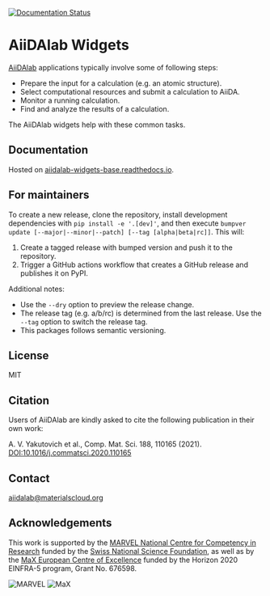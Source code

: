 [![Documentation Status](https://readthedocs.org/projects/aiidalab-widgets-base/badge/?version=latest)](https://aiidalab-widgets-base.readthedocs.io/en/latest/?badge=latest)

# AiiDAlab Widgets

[AiiDAlab](https://materialscloud.org/aiidalab) applications typically involve some of following steps:

 * Prepare the input for a calculation (e.g. an atomic structure).
 * Select computational resources and submit a calculation to AiiDA.
 * Monitor a running calculation.
 * Find and analyze the results of a calculation.

The AiiDAlab widgets help with these common tasks.

## Documentation

Hosted on [aiidalab-widgets-base.readthedocs.io](https://aiidalab-widgets-base.readthedocs.io).

## For maintainers

To create a new release, clone the repository, install development dependencies with `pip install -e '.[dev]'`, and then execute `bumpver update [--major|--minor|--patch] [--tag [alpha|beta|rc]]`.
This will:

  1. Create a tagged release with bumped version and push it to the repository.
  2. Trigger a GitHub actions workflow that creates a GitHub release and publishes it on PyPI.

Additional notes:

  - Use the `--dry` option to preview the release change.
  - The release tag (e.g. a/b/rc) is determined from the last release.
    Use the `--tag` option to switch the release tag.
  - This packages follows semantic versioning.

## License

MIT

## Citation

Users of AiiDAlab are kindly asked to cite the following publication in their own work:

A. V. Yakutovich et al., Comp. Mat. Sci. 188, 110165 (2021).
[DOI:10.1016/j.commatsci.2020.110165](https://doi.org/10.1016/j.commatsci.2020.110165)

## Contact

aiidalab@materialscloud.org

## Acknowledgements

This work is supported by the [MARVEL National Centre for Competency in Research](<http://nccr-marvel.ch>)
funded by the [Swiss National Science Foundation](<http://www.snf.ch/en>), as well as by the [MaX
European Centre of Excellence](<http://www.max-centre.eu/>) funded by the Horizon 2020 EINFRA-5 program,
Grant No. 676598.

![MARVEL](miscellaneous/logos/MARVEL.png)
![MaX](miscellaneous/logos/MaX.png)
